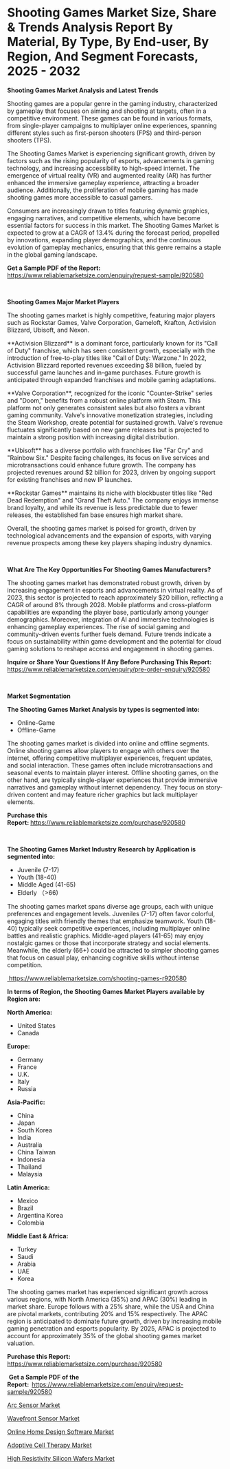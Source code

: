 <p><h1>Shooting Games Market Size, Share & Trends Analysis Report By Material, By Type, By End-user, By Region, And Segment Forecasts, 2025 - 2032</h1></p><p><strong>Shooting Games Market Analysis and Latest Trends</strong></p>
<p><p>Shooting games are a popular genre in the gaming industry, characterized by gameplay that focuses on aiming and shooting at targets, often in a competitive environment. These games can be found in various formats, from single-player campaigns to multiplayer online experiences, spanning different styles such as first-person shooters (FPS) and third-person shooters (TPS). </p><p>The Shooting Games Market is experiencing significant growth, driven by factors such as the rising popularity of esports, advancements in gaming technology, and increasing accessibility to high-speed internet. The emergence of virtual reality (VR) and augmented reality (AR) has further enhanced the immersive gameplay experience, attracting a broader audience. Additionally, the proliferation of mobile gaming has made shooting games more accessible to casual gamers.</p><p>Consumers are increasingly drawn to titles featuring dynamic graphics, engaging narratives, and competitive elements, which have become essential factors for success in this market. The Shooting Games Market is expected to grow at a CAGR of 13.4% during the forecast period, propelled by innovations, expanding player demographics, and the continuous evolution of gameplay mechanics, ensuring that this genre remains a staple in the global gaming landscape.</p></p>
<p><strong>Get a Sample PDF of the Report:&nbsp;</strong> <a href="https://www.reliablemarketsize.com/enquiry/request-sample/920580?utm_campaign=2640&utm_medium=2&utm_source=Github&utm_content=ia&utm_term=06032025&utm_id=shooting-games">https://www.reliablemarketsize.com/enquiry/request-sample/920580</a></p>
<p>&nbsp;</p>
<p><strong>Shooting Games Major Market Players</strong></p>
<p><p>The shooting games market is highly competitive, featuring major players such as Rockstar Games, Valve Corporation, Gameloft, Krafton, Activision Blizzard, Ubisoft, and Nexon. </p><p>**Activision Blizzard** is a dominant force, particularly known for its "Call of Duty" franchise, which has seen consistent growth, especially with the introduction of free-to-play titles like "Call of Duty: Warzone." In 2022, Activision Blizzard reported revenues exceeding $8 billion, fueled by successful game launches and in-game purchases. Future growth is anticipated through expanded franchises and mobile gaming adaptations.</p><p>**Valve Corporation**, recognized for the iconic "Counter-Strike" series and "Doom," benefits from a robust online platform with Steam. This platform not only generates consistent sales but also fosters a vibrant gaming community. Valve's innovative monetization strategies, including the Steam Workshop, create potential for sustained growth. Valve's revenue fluctuates significantly based on new game releases but is projected to maintain a strong position with increasing digital distribution.</p><p>**Ubisoft** has a diverse portfolio with franchises like "Far Cry" and "Rainbow Six." Despite facing challenges, its focus on live services and microtransactions could enhance future growth. The company has projected revenues around $2 billion for 2023, driven by ongoing support for existing franchises and new IP launches.</p><p>**Rockstar Games** maintains its niche with blockbuster titles like "Red Dead Redemption" and "Grand Theft Auto." The company enjoys immense brand loyalty, and while its revenue is less predictable due to fewer releases, the established fan base ensures high market share. </p><p>Overall, the shooting games market is poised for growth, driven by technological advancements and the expansion of esports, with varying revenue prospects among these key players shaping industry dynamics.</p></p>
<p>&nbsp;</p>
<p><strong>What Are The Key Opportunities For Shooting Games Manufacturers?</strong></p>
<p><p>The shooting games market has demonstrated robust growth, driven by increasing engagement in esports and advancements in virtual reality. As of 2023, this sector is projected to reach approximately $20 billion, reflecting a CAGR of around 8% through 2028. Mobile platforms and cross-platform capabilities are expanding the player base, particularly among younger demographics. Moreover, integration of AI and immersive technologies is enhancing gameplay experiences. The rise of social gaming and community-driven events further fuels demand. Future trends indicate a focus on sustainability within game development and the potential for cloud gaming solutions to reshape access and engagement in shooting games.</p></p>
<p><strong>Inquire or Share Your Questions If Any Before Purchasing This Report:</strong> <a href="https://www.reliablemarketsize.com/enquiry/pre-order-enquiry/920580?utm_campaign=2640&utm_medium=2&utm_source=Github&utm_content=ia&utm_term=06032025&utm_id=shooting-games">https://www.reliablemarketsize.com/enquiry/pre-order-enquiry/920580</a></p>
<p>&nbsp;</p>
<p><strong>Market Segmentation</strong></p>
<p><strong>The Shooting Games Market Analysis by types is segmented into:</strong></p>
<p><ul><li>Online-Game</li><li>Offline-Game</li></ul></p>
<p><p>The shooting games market is divided into online and offline segments. Online shooting games allow players to engage with others over the internet, offering competitive multiplayer experiences, frequent updates, and social interaction. These games often include microtransactions and seasonal events to maintain player interest. Offline shooting games, on the other hand, are typically single-player experiences that provide immersive narratives and gameplay without internet dependency. They focus on story-driven content and may feature richer graphics but lack multiplayer elements.</p></p>
<p><strong>Purchase this Report:&nbsp;</strong><a href="https://www.reliablemarketsize.com/purchase/920580?utm_campaign=2640&utm_medium=2&utm_source=Github&utm_content=ia&utm_term=06032025&utm_id=shooting-games">https://www.reliablemarketsize.com/purchase/920580</a></p>
<p>&nbsp;</p>
<p><strong>The Shooting Games Market Industry Research by Application is segmented into:</strong></p>
<p><ul><li>Juvenile (7-17)</li><li>Youth (18-40)</li><li>Middle Aged (41-65)</li><li>Elderly （>66)</li></ul></p>
<p><p>The shooting games market spans diverse age groups, each with unique preferences and engagement levels. Juveniles (7-17) often favor colorful, engaging titles with friendly themes that emphasize teamwork. Youth (18-40) typically seek competitive experiences, including multiplayer online battles and realistic graphics. Middle-aged players (41-65) may enjoy nostalgic games or those that incorporate strategy and social elements. Meanwhile, the elderly (66+) could be attracted to simpler shooting games that focus on casual play, enhancing cognitive skills without intense competition.</p></p>
<p><a href="https://www.reliablemarketsize.com/shooting-games-r920580?utm_campaign=2640&utm_medium=2&utm_source=Github&utm_content=ia&utm_term=06032025&utm_id=shooting-games">&nbsp;https://www.reliablemarketsize.com/shooting-games-r920580</a></p>
<p><strong>In terms of Region, the Shooting Games Market Players available by Region are:</strong></p>
<p>
    <p> <strong> North America: </strong>
        <ul>
            <li>United States</li>
            <li>Canada</li>
        </ul>
        </p> 
    <p> <strong> Europe: </strong>
        <ul>
            <li>Germany</li>
            <li>France</li>
            <li>U.K.</li>
            <li>Italy</li>
            <li>Russia</li>
        </ul>
        </p> 
    <p> <strong> Asia-Pacific: </strong>
        <ul>
            <li>China</li>
            <li>Japan</li>
            <li>South Korea</li>
            <li>India</li>
            <li>Australia</li>
            <li>China Taiwan</li>
            <li>Indonesia</li>
            <li>Thailand</li>
            <li>Malaysia</li>
        </ul>
        </p> 
    <p> <strong> Latin America: </strong>
        <ul>
            <li>Mexico</li>
            <li>Brazil</li>
            <li>Argentina Korea</li>
            <li>Colombia</li>
        </ul>
        </p> 
    <p> <strong> Middle East & Africa: </strong>
        <ul>
            <li>Turkey</li>
            <li>Saudi</li>
            <li>Arabia</li>
            <li>UAE</li>
            <li>Korea</li>
        </ul>
    </p>
    </p>
<p><p>The shooting games market has experienced significant growth across various regions, with North America (35%) and APAC (30%) leading in market share. Europe follows with a 25% share, while the USA and China are pivotal markets, contributing 20% and 15% respectively. The APAC region is anticipated to dominate future growth, driven by increasing mobile gaming penetration and esports popularity. By 2025, APAC is projected to account for approximately 35% of the global shooting games market valuation.</p></p>
<p><strong>Purchase this Report: </strong><a href="https://www.reliablemarketsize.com/purchase/920580?utm_campaign=2640&utm_medium=2&utm_source=Github&utm_content=ia&utm_term=06032025&utm_id=shooting-games">https://www.reliablemarketsize.com/purchase/920580</a></p>
<p>&nbsp;<strong>Get a Sample PDF of the Report:&nbsp;&nbsp;</strong><a href="https://www.reliablemarketsize.com/enquiry/request-sample/920580?utm_campaign=2640&utm_medium=2&utm_source=Github&utm_content=ia&utm_term=06032025&utm_id=shooting-games">https://www.reliablemarketsize.com/enquiry/request-sample/920580</a></p>
<p><strong></strong></p>
<p><p><a href="https://www.linkedin.com/pulse/top-trends-transforming-arc-sensor-market-2025-2032-eureka-fact-8zh6c?utm_campaign=2640&utm_medium=2&utm_source=Github&utm_content=ia&utm_term=06032025&utm_id=shooting-games">Arc Sensor Market</a></p><p><a href="https://www.linkedin.com/pulse/in-depth-analysis-global-wavefront-sensor-market-scope-g0kzc?utm_campaign=2640&utm_medium=2&utm_source=Github&utm_content=ia&utm_term=06032025&utm_id=shooting-games">Wavefront Sensor Market</a></p><p><a href="https://github.com/triattwood9919/Market-Research-Report-List-1/blob/main/online-home-design-software-market.md?utm_campaign=2640&utm_medium=2&utm_source=Github&utm_content=ia&utm_term=06032025&utm_id=shooting-games">Online Home Design Software Market</a></p><p><a href="https://github.com/stillsfloria19981/Market-Research-Report-List-1/blob/main/adoptive-cell-therapy-market.md?utm_campaign=2640&utm_medium=2&utm_source=Github&utm_content=ia&utm_term=06032025&utm_id=shooting-games">Adoptive Cell Therapy Market</a></p><p><a href="https://www.linkedin.com/pulse/high-resistivity-silicon-wafers-market-study-provides-key-vz2dc?utm_campaign=2640&utm_medium=2&utm_source=Github&utm_content=ia&utm_term=06032025&utm_id=shooting-games">High Resistivity Silicon Wafers Market</a></p></p>